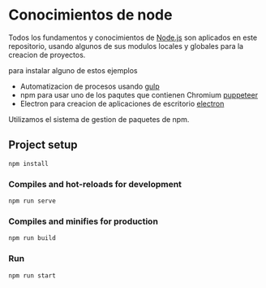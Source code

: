 # Conocimientos de node

Todos los fundamentos y conocimientos de [Node.js](https://nodejs.org/es/) son aplicados en este repositorio, usando algunos de sus modulos locales y globales para la creacion de proyectos.

para instalar alguno de estos ejemplos

- Automatizacion de procesos usando [gulp](https://gulpjs.com/)
- npm para usar uno de los paqutes que contienen Chromium [puppeteer](https://pptr.dev/)
- Electron para creacion de aplicaciones de escritorio [electron](https://www.electronjs.org/)

Utilizamos el sistema de gestion de paquetes de npm.

## Project setup

```
npm install
```

### Compiles and hot-reloads for development

```
npm run serve
```

### Compiles and minifies for production

```
npm run build
```

### Run

```
npm run start
```
